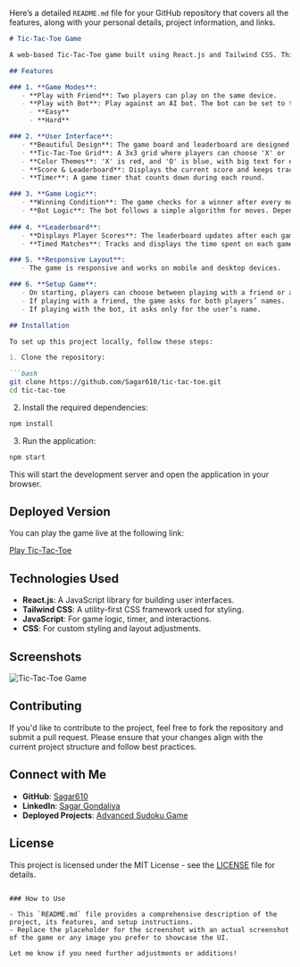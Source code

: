 Here’s a detailed `README.md` file for your GitHub repository that covers all the features, along with your personal details, project information, and links.

```markdown
# Tic-Tac-Toe Game

A web-based Tic-Tac-Toe game built using React.js and Tailwind CSS. This game allows you to play against a bot or with a friend. It includes features like a leaderboard, timer, and game difficulty settings when playing against the bot.

## Features

### 1. **Game Modes**:
   - **Play with Friend**: Two players can play on the same device.
   - **Play with Bot**: Play against an AI bot. The bot can be set to two difficulty levels:
     - **Easy**
     - **Hard**

### 2. **User Interface**:
   - **Beautiful Design**: The game board and leaderboard are designed using **Tailwind CSS** for a responsive and modern look.
   - **Tic-Tac-Toe Grid**: A 3x3 grid where players can choose 'X' or 'O'.
   - **Color Themes**: 'X' is red, and 'O' is blue, with big text for easy readability.
   - **Score & Leaderboard**: Displays the current score and keeps track of wins and draws.
   - **Timer**: A game timer that counts down during each round.

### 3. **Game Logic**:
   - **Winning Condition**: The game checks for a winner after every move. If no winner is found and the board is full, it’s a draw.
   - **Bot Logic**: The bot follows a simple algorithm for moves. Depending on the difficulty level, it either plays randomly (easy) or follows an optimal strategy (hard).
   
### 4. **Leaderboard**:
   - **Displays Player Scores**: The leaderboard updates after each game with the number of wins for each player ('X' and 'O').
   - **Timed Matches**: Tracks and displays the time spent on each game session.

### 5. **Responsive Layout**:
   - The game is responsive and works on mobile and desktop devices.

### 6. **Setup Game**:
   - On starting, players can choose between playing with a friend or a bot.
   - If playing with a friend, the game asks for both players’ names.
   - If playing with the bot, it asks only for the user’s name.

## Installation

To set up this project locally, follow these steps:

1. Clone the repository:

```bash
git clone https://github.com/Sagar610/tic-tac-toe.git
cd tic-tac-toe
```

2. Install the required dependencies:

```bash
npm install
```

3. Run the application:

```bash
npm start
```

This will start the development server and open the application in your browser.

## Deployed Version

You can play the game live at the following link:

[Play Tic-Tac-Toe](https://advance-sudoku-game.vercel.app/)

## Technologies Used

- **React.js**: A JavaScript library for building user interfaces.
- **Tailwind CSS**: A utility-first CSS framework used for styling.
- **JavaScript**: For game logic, timer, and interactions.
- **CSS**: For custom styling and layout adjustments.

## Screenshots

![Tic-Tac-Toe Game](https://via.placeholder.com/600x400.png)

## Contributing

If you'd like to contribute to the project, feel free to fork the repository and submit a pull request. Please ensure that your changes align with the current project structure and follow best practices.

## Connect with Me

- **GitHub**: [Sagar610](https://github.com/Sagar610)
- **LinkedIn**: [Sagar Gondaliya](https://www.linkedin.com/in/sagar-gondaliya/)
- **Deployed Projects**: [Advanced Sudoku Game](https://advance-sudoku-game.vercel.app/)

## License

This project is licensed under the MIT License - see the [LICENSE](LICENSE) file for details.
```

### How to Use

- This `README.md` file provides a comprehensive description of the project, its features, and setup instructions.
- Replace the placeholder for the screenshot with an actual screenshot of the game or any image you prefer to showcase the UI.

Let me know if you need further adjustments or additions!
